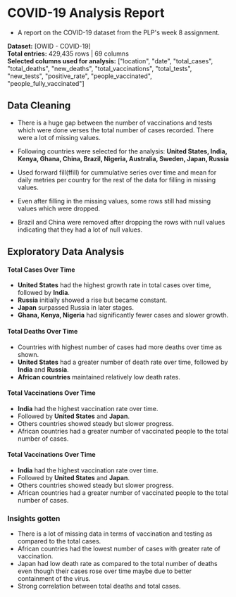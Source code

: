# COVID-19 Analysis Report

- A report on the COVID-19 dataset from the PLP's week 8 assignment.

**Dataset:** [OWID - COVID-19]  
**Total entries:** 429,435 rows | 69 columns  
**Selected columns used for analysis:** ["location", "date", "total_cases", "total_deaths", "new_deaths",
"total_vaccinations", "total_tests", "new_tests", "positive_rate",
"people_vaccinated", "people_fully_vaccinated"]


## Data Cleaning

- There is a huge gap between the number of vaccinations and tests which were done verses the total number of cases recorded. There were a lot of missing values.
- Following countries were selected for the analysis:   **United States, India, Kenya, Ghana, China, Brazil, Nigeria, Australia, Sweden, Japan, Russia**

- Used forward fill(ffill) for cummulative series over time and mean for daily metries per country for the rest of the data for filling in missing values.

- Even after filling in the missing values, some rows still had missing values which were dropped. 

- Brazil and China were removed after dropping the rows with null values indicating that they had a lot of null values.


## Exploratory Data Analysis

####  **Total Cases Over Time**
- **United States** had the highest growth rate in total cases over time, followed by **India**.
- **Russia** initially showed a rise but became constant.
- **Japan** surpassed Russia in later stages.
- **Ghana, Kenya, Nigeria** had significantly fewer cases and slower growth.

####  **Total Deaths Over Time**
- Countries with highest number of cases had more deaths over time as shown.
- **United States** had a greater number of death rate over time, followed by **India** and **Russia**.
- **African countries** maintained relatively low death rates.

#### **Total Vaccinations Over Time**
- **India** had the highest vaccination rate over time.
- Followed by **United States** and **Japan**.
- Others countries showed steady but slower progress.
- African countries had a greater number of vaccinated people to the total number of cases.

#### **Total Vaccinations Over Time**
- **India** had the highest vaccination rate over time.
- Followed by **United States** and **Japan**.
- Others countries showed steady but slower progress.
- African countries had a greater number of vaccinated people to the total number of cases.



### Insights gotten
- There is a lot of missing data in terms of vaccination and testing as compared to the total cases.
- African countries had the lowest number of cases with greater rate of vaccination.
- Japan had low death rate as compared to the total number of deaths even though their cases rose over time maybe due to better containment of the virus.
- Strong correlation between total deaths and total cases.